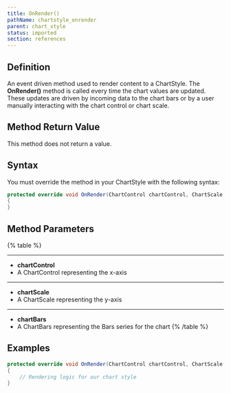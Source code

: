 ```yaml
---
title: OnRender()
pathName: chartstyle_onrender
parent: chart_style
status: imported
section: references
---
```


## Definition

An event driven method used to render content to a ChartStyle. The **OnRender()** method is called every time the chart values are updated. These updates are driven by incoming data to the chart bars or by a user manually interacting with the chart control or chart scale.

## Method Return Value

This method does not return a value.

## Syntax

You must override the method in your ChartStyle with the following syntax:

```csharp
protected override void OnRender(ChartControl chartControl, ChartScale chartScale, ChartBars chartBars)  
{  
}
```

## Method Parameters

{% table %}

---

* **chartControl**
* A ChartControl representing the x-axis

---

* **chartScale**
* A ChartScale representing the y-axis

---

* **chartBars**
* A ChartBars representing the Bars series for the chart
{% /table %}

## Examples

```csharp
protected override void OnRender(ChartControl chartControl, ChartScale chartScale, ChartBars chartBars)
{
    // Rendering logic for our chart style
}
```
